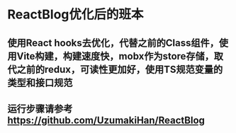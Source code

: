 # ReactBlog优化后的班本
## 使用React hooks去优化，代替之前的Class组件，使用Vite构建，构建速度快，mobx作为store存储，取代之前的redux，可读性更加好，使用TS规范变量的类型和接口规范
## 运行步骤请参考 https://github.com/UzumakiHan/ReactBlog